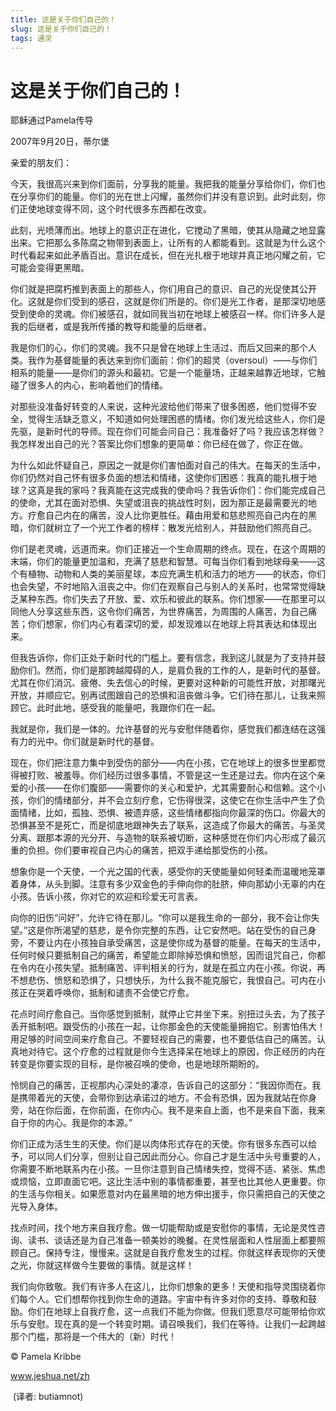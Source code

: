 ```yaml
--- 
title: 这是关于你们自己的！ 
slug: 这是关于你们自己的！ 
tags: 通灵 
--- 
```

# 这是关于你们自己的！

耶稣通过Pamela传导

2007年9月20日，蒂尔堡

亲爱的朋友们：

今天，我很高兴来到你们面前，分享我的能量。我把我的能量分享给你们，你们也在分享你们的能量。你们的光在世上闪耀，虽然你们并没有意识到。此时此刻，你们正使地球变得不同，这个时代很多东西都在改变。

此刻，光喷薄而出。地球上的意识正在进化，它搅动了黑暗，使其从隐藏之地显露出来。它把那么多陈腐之物带到表面上，让所有的人都能看到。这就是为什么这个时代看起来如此矛盾百出。意识在成长，但在光扎根于地球并真正地闪耀之前，它可能会变得更黑暗。

你们就是把腐朽推到表面上的那些人，你们用自己的意识、自己的光促使其公开化。这就是你们受到的感召，这就是你们所是的。你们是光工作者，是那深切地感受到使命的灵魂。你们被感召，就如同我当初在地球上被感召一样。你们许多人是我的后继者，或是我所传播的教导和能量的后继者。

我是你们的心，你们的灵魂。我不只是曾在地球上生活过、而后又回来的那个人类。我作为基督能量的表达来到你们面前：你们的超灵（oversoul）——与你们相系的能量——是你们的源头和最初。它是一个能量场，正越来越靠近地球，它触碰了很多人的内心，影响着他们的情绪。

对那些没准备好转变的人来说，这种光波给他们带来了很多困惑，他们觉得不安全，觉得生活缺乏意义，不知道如何处理困惑的情绪。你们发光给这些人，你们是先驱，是新时代的导师。现在你们可能会问自己：我准备好了吗？我应该怎样做？我怎样发出自己的光？答案比你们想象的更简单：你已经在做了，你正在做。

为什么如此怀疑自己，原因之一就是你们害怕面对自己的伟大。在每天的生活中，你们仍然对自己怀有很多负面的想法和情绪，这使你们困惑：我真的能扎根于地球？这真是我的家吗？我真能在这完成我的使命吗？我告诉你们：你们能完成自己的使命，尤其在面对恐惧、失望或沮丧的挑战性时刻，因为那正是最需要光的地方。疗愈自己内在的痛苦，没人比你更胜任。藉由用爱和慈悲照亮自己内在的黑暗，你们就树立了一个光工作者的榜样：散发光给别人，并鼓励他们照亮自己。

你们是老灵魂，远道而来。你们正接近一个生命周期的终点。现在，在这个周期的末端，你们的能量更加温和，充满了慈悲和智慧。可每当你们看到地球母亲——这个有植物、动物和人类的美丽星球，本应充满生机和活力的地方——的状态，你们也会失望，不时地陷入沮丧之中。你们在观察自己与别人的关系时，也常常觉得缺乏某种东西。你们失去了开放、爱、欢乐和彼此的联系。你们想家——在那里可以同他人分享这些东西，这令你们痛苦，为世界痛苦，为周围的人痛苦，为自己痛苦；你们想家，你们内心有着深切的爱，却发现难以在地球上将其表达和体现出来。

但我告诉你，你们正处于新时代的门槛上。要有信念，我到这儿就是为了支持并鼓励你们。然而，你们是那跨越障碍的人，是肩负我的工作的人，是新时代的基督。尤其在你们消沉、疲倦、失去信心的时候，更要对这种新的可能性开放，对那曙光开放，并顺应它。别再试图跟自己的恐惧和沮丧做斗争。它们待在那儿，让我来照顾它。此时此地，感受我的能量吧，我跟你们在一起。

我就是你，我们是一体的。允许基督的光与安慰伴随着你，感觉我们都连结在这强有力的光中。你们就是新时代的基督。

现在，你们把注意力集中到受伤的部分——内在小孩，它在地球上的很多世里都觉得被打败、被羞辱。你们经历过很多事情，不管是这一生还是过去。你内在这个亲爱的小孩——在你们腹部——需要你的关心和爱护，尤其需要耐心和信赖。这个小孩，你们的情绪部分，并不会立刻疗愈，它伤得很深，这使它在你生活中产生了负面情绪，比如，孤独、恐惧、被遗弃感，这些情绪都指向你最深的伤口。你最大的恐惧甚至不是死亡，而是彻底地跟神失去了联系，这造成了你最大的痛苦。与圣灵分离、跟那本源的光分开、与造物的联系被切断，这种感觉在你们内心形成了最沉重的负担。你们要审视自己内心的痛苦，把双手递给那受伤的小孩。

想象你是一个天使，一个光之国的代表，感受你的天使能量如何轻柔而温暖地笼罩着身体，从头到脚。注意有多少双金色的手伸向你的肚脐，伸向那幼小无辜的内在小孩。告诉小孩，你对它的欢迎和珍爱无可言表。

向你的旧伤“问好”，允许它待在那儿。“你可以是我生命的一部分，我不会让你失望。”这是你所渴望的慈悲，是令你完整的东西，让它安然吧。站在受伤的自己身旁，不要让内在小孩独自承受痛苦，这是使你成为基督的能量。在每天的生活中，任何时候只要抵制自己的痛苦，希望能立即除掉恐惧和愤怒，因而诅咒自己，你都在令内在小孩失望。抵制痛苦、评判相关的行为，就是在孤立内在小孩。你说，再不想悲伤、愤怒和恐惧了，只想快乐，为什么我不能克服它，我恨自己。可内在小孩正在哭着呼唤你，抵制和谴责不会使它疗愈。

花点时间疗愈自己。当你感觉到抵制，就停止它并坐下来。别扭过头去，为了孩子丢开抵制吧。跟受伤的小孩在一起，让你那金色的天使能量拥抱它。别害怕伟大！用足够的时间空间来疗愈自己。不要轻视自己的需要，也不要低估自己的痛苦。认真地对待它。这个疗愈的过程就是你今生选择呆在地球上的原因，你正经历的内在转变是你要实现的目标，是你被召唤的使命，也是地球所期盼的。

怜悯自己的痛苦，正视那内心深处的凄凉，告诉自己的这部分：“我因你而在。我是携带着光的天使，会带你到达承诺过的地方。不会有恐惧，因为我就站在你身旁，站在你后面，在你前面，在你内心。我不是来自上面，也不是来自下面，我来自于你的内心。我是你的本源。”

你们正成为活生生的天使。你们是以肉体形式存在的天使。你有很多东西可以给予，可以同人们分享，但别让自己因此而分心。你自己才是生活中头号重要的人，你需要不断地联系内在小孩。一旦你注意到自己情绪失控，觉得不适、紧张、焦虑或烦恼，立即直面它吧。这比生活中别的事情都重要，甚至也比其他人更重要。你的生活与你相关。如果愿意对内在最黑暗的地方伸出援手，你只需把自己的天使之光导入身体。

找点时间，找个地方来自我疗愈。做一切能帮助或是安慰你的事情，无论是灵性咨询、读书、谈话还是为自己准备一顿美妙的晚餐。在灵性层面和人性层面上都要照顾自己。保持专注，慢慢来。这就是自我疗愈发生的过程。你就这样表现你的天使之光，你就这样做今生要做的事情。就是这样！

我们向你致敬。我们有许多人在这儿，比你们想象的更多！天使和指导灵围绕着你们每个人。它们想帮你找到你生命的道路。宇宙中有许多对你的支持、尊敬和鼓励。你们在地球上自我疗愈，这一点我们不能为你做。但我们愿意尽可能带给你欢乐与安慰。现在真的是一个转变时期。请召唤我们，我们在等待。让我们一起跨越那个门槛，那将是一个伟大的（新）时代！

© Pamela Kribbe

www.jeshua.net/zh

 (译者: butiamnot)